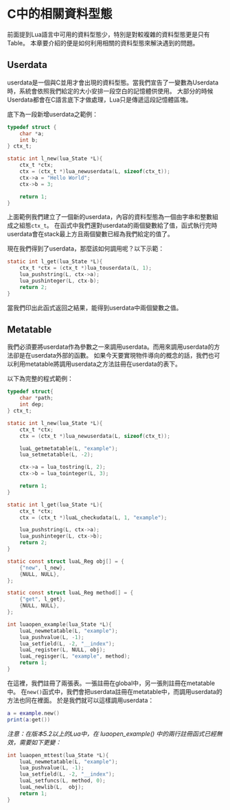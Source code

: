 # C中的相關資料型態
前面提到Lua語言中可用的資料型態少，特別是對較複雜的資料型態更是只有Table。
本章要介紹的便是如何利用相關的資料型態來解決遇到的問題。

## Userdata
userdata是一個與C並用才會出現的資料型態。當我們宣告了一變數為Userdata時，系統會依照我們給定的大小安排一段空白的記憶體供使用。
大部分的時候Userdata都會在C語言底下才做處理，Lua只是傳遞這段記憶體區塊。

底下為一段新增userdata之範例：

```c
typedef struct {
    char *a;
    int b;
} ctx_t;

static int l_new(lua_State *L){
    ctx_t *ctx;
    ctx = (ctx_t *)lua_newuserdata(L, sizeof(ctx_t));
    ctx->a = "Hello World";
    ctx->b = 3;

    return 1;
}
```

上面範例我們建立了一個新的userdata，內容的資料型態為一個由字串和整數組成之組態`ctx_t`。
在函式中我們還對userdata的兩個變數給了值，函式執行完時userdata會在stack最上方且兩個變數已經為我們給定的值了。

現在我們得到了userdata，那麼該如何調用呢？以下示範：
```c
static int l_get(lua_State *L){
    ctx_t *ctx = (ctx_t *)lua_touserdata(L, 1);
    lua_pushstring(L, ctx->a);
    lua_pushinteger(L, ctx-b);
    return 2;
}
```
當我們印出此函式返回之結果，能得到userdata中兩個變數之值。

## Metatable
我們必須要將userdata作為參數之一來調用userdata。而用來調用userdata的方法卻是在userdata外部的函數。
如果今天要實現物件導向的概念的話，我們也可以利用metatable將調用userdata之方法註冊在userdata的表下。

以下為完整的程式範例：
```c
typedef struct{
    char *path;
    int dep;
} ctx_t;

static int l_new(lua_State *L){
    ctx_t *ctx;
    ctx = (ctx_t *)lua_newuserdata(L, sizeof(ctx_t));

    luaL_getmetatable(L, "example");
    lua_setmetatable(L, -2);

    ctx->a = lua_tostring(L, 2);
    ctx->b = lua_tointeger(L, 3);

    return 1;
}

static int l_get(lua_State *L){
    ctx_t *ctx; 
    ctx = (ctx_t *)luaL_checkudata(L, 1, "example");

    lua_pushstring(L, ctx->a);
    lua_pushinteger(L, ctx->b);
    return 2;
}

static const struct luaL_Reg obj[] = {
    {"new", l_new},
    {NULL, NULL},
};

static const struct luaL_Reg method[] = {
    {"get", l_get},
    {NULL, NULL},
};

int luaopen_example(lua_State *L){
    luaL_newmetatable(L, "example");
    lua_pushvalue(L, -1);
    lua_setfield(L, -2, "__index");
    luaL_register(L, NULL, obj);
    luaL_regisger(L, "example", method);
    return 1;
}
```
在這裡，我們註冊了兩張表。一張註冊在global中，另一張則註冊在metatable中。
在`new()`函式中，我們會把userdata註冊在metatable中，而調用userdata的方法也同在裡面。
於是我們就可以這樣調用userdata：
```lua
a = example.new()
print(a:get())
```

*注意：在版本5.2以上的Lua中，在 luaopen_example() 中的兩行註冊函式已經無效，需要如下更變：*
```c
int luaopen_mttest(lua_State *L){
    luaL_newmetatable(L, "example");
    lua_pushvalue(L, -1);
    lua_setfield(L, -2, "__index");
    luaL_setfuncs(L, method, 0);
    luaL_newlib(L,  obj);
    return 1;
}
```
